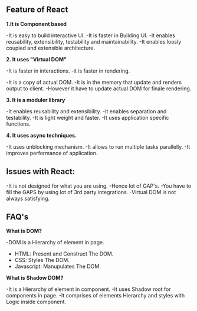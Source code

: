 ## Feature of React

**1.It is Component based**

-It is easy to build interactive UI.
-It is faster in Building UI.
-It enables reusability, extensibility, testability and maintainability.
-It enables loosly coupled and extensible architecture.

**2. It uses "Virtual DOM"**

-It is faster in interactions.
-it is faster in rendering.

-It is a copy of actual DOM.
-It is in the memory that update and renders output to client.
-However it have to update actual DOM for finale rendering.

**3. It is a moduler library**

-It enables reusability and extensibility.
-It enables separation and testability.
-It is light weight and faster.
-It uses application specific functions.

**4. It uses async techniques.**

-It uses unblocking mechanism.
-It allows to run multiple tasks parallelly.
-It improves performance of application.


## Issues with React:
-It is not designed for what you are using.
-Hence lot of GAP's.
-You have to fill the GAPS by using lot of 3rd party integrations. 
-Virtual DOM is not always satisfying.


## FAQ's

**What is DOM?**

-DOM is a Hierarchy of element in page.

- HTML: Present and Construct The DOM.
- CSS: Styles The DOM.
- Javascript: Manupulates The DOM.


**What is Shadow DOM?**

-It is a Hierarchy of element in component.
-It uses Shadow root for components in page.
-It comprises of elements Hierarchy and styles with Logic inside component.


